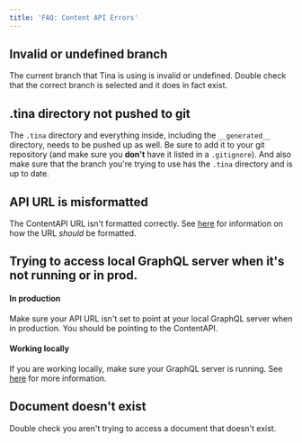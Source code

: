 ```yaml
---
title: 'FAQ: Content API Errors'
---
```


## Invalid or undefined branch
The current branch that Tina is using is invalid or undefined. Double check that the correct branch is selected and it does in fact exist.
## .tina directory not pushed to git
The `.tina` directory and everything inside, including the `__generated__` directory, needs to be pushed up as well. Be sure to add it to your git repository (and make sure you **don't** have it listed in a `.gitignore`). And also make sure that the branch you're trying to use has the `.tina` directory and is up to date.
## API URL is misformatted
The ContentAPI URL isn't formatted correctly. See [here](/docs/tina-cloud/connecting-site/#enabling-tina-cloud-in-tinacms) for information on how the URL *should* be formatted.
## Trying to access local GraphQL server when it's not running or in prod.
#### In production
Make sure your API URL isn't set to point at your local GraphQL server when in production. You should be pointing to the ContentAPI.
#### Working locally
If you are working locally, make sure your GraphQL server is running. See [here](/docs/graphql/cli/) for more information.
## Document doesn't exist
Double check you aren't trying to access a document that doesn't exist.